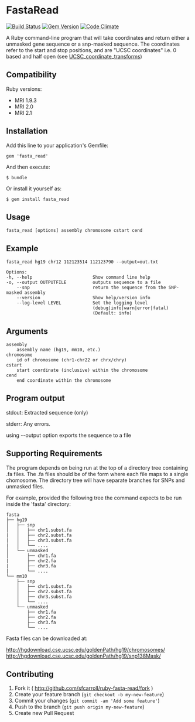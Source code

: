 # FastaRead
[![Build Status](https://travis-ci.org/adamico/ruby-fasta-read.svg?branch=master)](https://travis-ci.org/adamico/ruby-fasta-read) [![Gem Version](https://badge.fury.io/rb/fasta_read.svg)](http://badge.fury.io/rb/fasta_read) [![Code Climate](https://codeclimate.com/github/adamico/ruby-fasta-read.png)](https://codeclimate.com/github/adamico/ruby-fasta-read)

A Ruby command-line program that will take coordinates and return either a unmasked gene sequence or a snp-masked sequence. The coordinates refer to the start and stop positions, and are "UCSC coordinates" i.e. 0 based and half open (see [UCSC_coordinate_transforms](http://genomewiki.ucsc.edu/index.php/Coordinate_Transforms)) 

## Compatibility
Ruby versions:

*  MRI 1.9.3
*  MRI 2.0
*  MRI 2.1

## Installation

Add this line to your application's Gemfile:

    gem 'fasta_read'

And then execute:

    $ bundle

Or install it yourself as:

    $ gem install fasta_read

## Usage

    fasta_read [options] assembly chromosome cstart cend

## Example

    fasta_read hg19 chr12 112123514 112123790 --output=out.txt

    Options:
    -h, --help                       Show command line help
    -o, --output OUTPUTFILE          outputs sequence to a file
        --snp                        return the sequence from the SNP-masked assembly
        --version                    Show help/version info
        --log-level LEVEL            Set the logging level
                                     (debug|info|warn|error|fatal)
                                     (Default: info)

## Arguments

    assembly
        assembly name (hg19, mm10, etc.)
    chromosome
        id of chromosome (chr1-chr22 or chrx/chry)
    cstart
        start coordinate (inclusive) within the chromosome
    cend
        end coordinate within the chromosome

## Program output

stdout: Extracted sequence (only)

stderr: Any errors.

using --output option exports the sequence to a file

## Supporting Requirements

The program depends on being run at the top of a directory tree containing .fa files. The .fa files should be of the form where each file maps to a single chomosome.
The directory tree will have separate branches for SNPs and unmasked files.

For example, provided the following tree the command expects to be run inside the 'fasta' directory:

    fasta
    ├── hg19
    │   ├── snp
    │   │   ├── chr1.subst.fa
    |   │   ├── chr2.subst.fa
    |   │   ├── chr3.subst.fa
    |   │   └── ....
    │   └── unmasked
    │       ├── chr1.fa
    |       ├── chr2.fa
    |       ├── chr3.fa
    |       └── ....
    └── mm10
        ├── snp
        │   ├── chr1.subst.fa
        │   ├── chr2.subst.fa
        │   ├── chr3.subst.fa
        │   └── ....
        └── unmasked
            ├── chr1.fa
            ├── chr2.fa
            ├── chr3.fa
            └── ....

Fasta files can be downloaded at:

http://hgdownload.cse.ucsc.edu/goldenPath/hg19/chromosomes/
http://hgdownload.cse.ucsc.edu/goldenPath/hg19/snp138Mask/

## Contributing

1. Fork it ( http://github.com/sfcarroll/ruby-fasta-read/fork )
2. Create your feature branch (`git checkout -b my-new-feature`)
3. Commit your changes (`git commit -am 'Add some feature'`)
4. Push to the branch (`git push origin my-new-feature`)
5. Create new Pull Request
